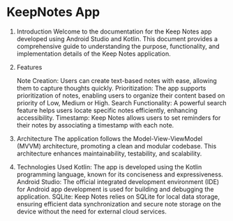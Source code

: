 # KeepNotes App

1. Introduction
    Welcome to the documentation for the Keep Notes app developed using Android Studio and Kotlin. This document provides a comprehensive guide to understanding the purpose, functionality, and implementation details of the Keep Notes application.

2. Features

   Note Creation: Users can create text-based notes with ease, allowing them to capture thoughts quickly.
Prioritization: The app supports prioritization of notes, enabling users to organize their content based on priority of Low, Medium or High.
    Search Functionality: A powerful search feature helps users locate specific notes efficiently, enhancing accessibility.
Timestamp: Keep Notes allows users to set reminders for their notes by associating a timestamp with each note.

4. Architecture
    The application follows the Model-View-ViewModel (MVVM) architecture, promoting a clean and modular codebase. This architecture enhances maintainability, testability, and scalability.

5. Technologies Used
    Kotlin: The app is developed using the Kotlin programming language, known for its conciseness and expressiveness.
    Android Studio: The official integrated development environment (IDE) for Android app development is used for building and debugging the application.
    SQLite: Keep Notes relies on SQLite for local data storage, ensuring efficient data synchronization and secure note storage on the device without the need for external cloud services.
